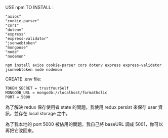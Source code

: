 USE npm TO INSTALL :

    "axios"
    "cookie-parser"
    "cors"
    "dotenv"
    "express"
    "express-validator"
    "jsonwebtoken"
    "mongoose"
    "node"
    "nodemon"

    npm install axios cookie-parser cors dotenv express express-validator jsonwebtoken node nodemon

CREATE .env file:

    TOKEN_SECRET = trustYourSelf
    MONGODB_URL = mongodb://localhost/formatholic
    PORT = 5000

<!-- 改變Navbar登入狀態 -->

為了解決 redux 保存使用者 state 的問題，我使用 redux persist 來保存 user 資訊，並存在 local storage 之中。

<!-- 改變useSlice的export default -->
<!-- 改變redux persist設定 -->
<!-- 新增client index.js的persistGate -->

<!-- 改變public client baseURL -->

為了我本地的 port 5000 被佔用的問題，我自己將 baseURL 調成 5001，你可以再把它改回來。
